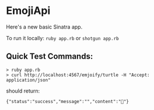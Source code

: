 # EmojiApi

Here's a new basic Sinatra app.

To run it locally:
`ruby app.rb`
or
`shotgun app.rb`

## Quick Test Commands:
```
> ruby app.rb
> curl http://localhost:4567/emjoify/turtle -H "Accept: application/json"
```

should return:
```
{"status":"success","message":"","content":"🐢"}
```
